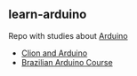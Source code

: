 ## learn-arduino

Repo with studies about [Arduino](https://www.arduino.cc/)

* [Clion and Arduino](https://github.com/robsonoduarte/learn-arduino/tree/master/clion-arduino/example)
* [Brazilian Arduino Course](https://github.com/robsonoduarte/learn-arduino/tree/master/arduino-courses/arduino-brazilian-course)
